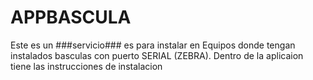 # APPBASCULA
Este es un ###servicio### es para instalar en Equipos donde tengan instalados basculas con puerto SERIAL (ZEBRA). Dentro de la aplicaion tiene las instrucciones de instalacion
